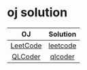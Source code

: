 # oj solution

| OJ | Solution |
| :-----: | :------: |
| [LeetCode]( https://leetcode.com/ ) | [leetcode]( leetcode/README.md ) |
| [QLCoder]( http://www.qlcoder.com ) | [qlcoder]( qlcoder/README.md ) |




